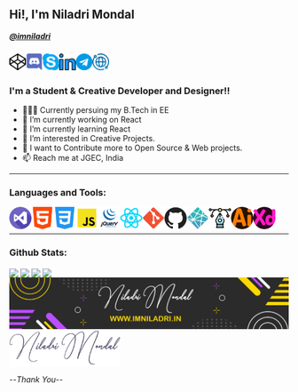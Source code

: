 ## Hi!, I'm Niladri Mondal

**_[@imniladri](https://github.com/imniladri)_**

### [<img align="left" alt="Niladri Mondal | Codepen" width="30px" src="./assets/codepen.png" />]()
### [<img align="left" alt="Niladri Mondal | Discord" width="30px" src="./assets/discord.png" />]()
### [<img align="left" alt="Niladri Mondal | Skype" width="30px" src="./assets/skype.png" />]()
### [<img align="left" alt="Niladri Mondal | Linkedin" width="30px" src="./assets/linkedin.png" />]()
### [<img align="left" alt="Niladri Mondal | Telegram" width="30px" src="./assets/telegram.png" />]()
### [<img align="left" alt="Niladri Mondal | Website" width="30px" src="./assets/mywww.png" />]()

<br/>
<br/>

### I'm a Student & Creative Developer and Designer!!

- 👨🏻‍🎓 Currently persuing my B.Tech in EE
- 🔭 I’m currently working on React
- 🌱 I’m currently learning React
- 👯 I’m interested in Creative Projects.
- 🥅 I want to Contribute more to Open Source & Web projects.
- 📫 Reach me at JGEC, India

<hr/>

### Languages and Tools:

<img align="left" alt="Visual Studio Code" width="40px" src="./assets/visual-studio.png" />
<img align="left" alt="HTML5" width="40px" src="./assets/html-5.png" />
<img align="left" alt="CSS3" width="40px" src="./assets/css-3.png" />
<img align="left" alt="Javascript" width="40px" src="./assets/javascript.png" />
<img align="left" alt="Jquery" width="40px" src="./assets/jquery.png" />
<img align="left" alt="React" width="40px" src="./assets/react.png" />
<img align="left" alt="Git" width="40px" src="./assets/git.png" />
<img align="left" alt="GitHub" width="40px" src="./assets/github.png" />
<img align="left" alt="Netlify" width="40px" src="./assets/netlify.png" />
<img align="left" alt="SVG" width="40px" src="./assets/svg.png" />
<img align="left" alt="Adobe Illustrator" width="40px" src="./assets/illustrator.png" />
<img align="left" alt="Adobe XD" width="40px" src="./assets/xd.png" />

<br/>
<br/>
<hr/>

### Github Stats:

<img align="center" src="https://github-readme-stats.vercel.app/api?username=imniladri&count_private=true&show_icons=true&theme=default" />

<img align="center" src="https://github-readme-stats.vercel.app/api/wakatime?username=imniladri&theme=buefy" />

<img align="center" src="https://github-readme-stats.vercel.app/api/top-langs/?username=imniladri&layout=compact&theme=default&count_private=false" />

<img align="center" src="https://github-readme-streak-stats.herokuapp.com/?user=imniladri&theme=vue" />

<br/>

<img align="center" alt="GitHub Profile | Banner" src="./assets/github-banner.png" />

<br/>

<img align="center" alt="GitHub Profile | Signature" width="200px" src="./assets/signature.png" />

--_Thank You_--
